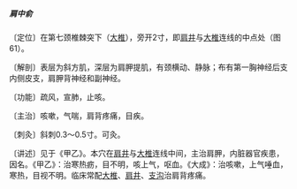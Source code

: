 ##### 肩中俞

〔定位〕在第七颈椎棘突下（[大椎](https://www.gmzyjc.com/read/zjs/zjs3.2.2-0.0.1.3.14.md)），旁开2寸，即[肩井](https://www.gmzyjc.com/read/zjs/zjs3.1.9-12-0.0.3.3.21.md)与[大椎](https://www.gmzyjc.com/read/zjs/zjs3.2.2-0.0.1.3.14.md)连线的中点处（图61）。

〔解剖〕表层为斜方肌，深层为肩胛提肌，有颈横动、静脉；布有第一胸神经后支内侧皮支，肩胛背神经和副神经。

〔功能〕疏风，宣肺，止咳。

〔主治〕咳嗽，气喘，肩背疼痛，目疾。

〔刺灸〕斜刺0.3～0.5寸。可灸。

〔讲述〕见于《甲乙》。本穴在[肩井](https://www.gmzyjc.com/read/zjs/zjs3.1.9-12-0.0.3.3.21.md)与[大椎](https://www.gmzyjc.com/read/zjs/zjs3.2.2-0.0.1.3.14.md)连线中间，主治肩胛，内脏器官疾患，因名。《甲乙》：治寒热疬，目不明，咳上气，呕血。《大成》：治咳嗽，上气唾血，寒热，目视不明。临床常配[大椎](https://www.gmzyjc.com/read/zjs/zjs3.2.2-0.0.1.3.14.md)、[肩井](https://www.gmzyjc.com/read/zjs/zjs3.1.9-12-0.0.3.3.21.md)、[支沟](https://www.gmzyjc.com/read/zjs/zjs3.1.9-12-0.0.2.3.6.md)治肩背疼痛。
